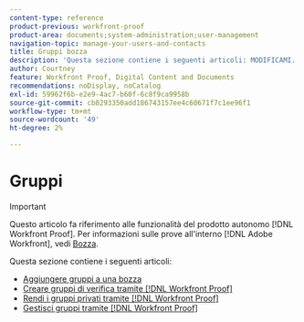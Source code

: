 ```yaml
---
content-type: reference
product-previous: workfront-proof
product-area: documents;system-administration;user-management
navigation-topic: manage-your-users-and-contacts
title: Gruppi bozza
description: 'Questa sezione contiene i seguenti articoli: MODIFICAMI.'
author: Courtney
feature: Workfront Proof, Digital Content and Documents
recommendations: noDisplay, noCatalog
exl-id: 59962f6b-e2e9-4ac7-b60f-6c8f9ca9958b
source-git-commit: cb8293350add186743157ee4c60671f7c1ee96f1
workflow-type: tm+mt
source-wordcount: '49'
ht-degree: 2%

---
```


# Gruppi

>[!IMPORTANT]
>
>Questo articolo fa riferimento alle funzionalità del prodotto autonomo [!DNL Workfront Proof]. Per informazioni sulle prove all&#39;interno [!DNL Adobe Workfront], vedi [Bozza](../../../review-and-approve-work/proofing/proofing.md).

Questa sezione contiene i seguenti articoli:

* [Aggiungere gruppi a una bozza](../../../workfront-proof/wp-mnguserscontacts/groups/add-groups.md)
* [Creare gruppi di verifica tramite [!DNL Workfront Proof]](../../../workfront-proof/wp-mnguserscontacts/groups/create-proofing-groups.md)
* [Rendi i gruppi privati tramite [!DNL Workfront Proof]](../../../workfront-proof/wp-mnguserscontacts/groups/make-groups-private.md)
* [Gestisci gruppi tramite [!DNL Workfront Proof]](../../../workfront-proof/wp-mnguserscontacts/groups/manage-groups.md)

